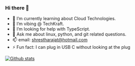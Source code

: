 ### Hi there 👋

<!--
**ShresthaRajat/ShresthaRajat** is a ✨ _special_ ✨ repository because its `README.md` (this file) appears on your GitHub profile.

Here are some ideas to get you started:
-->
- 🌱 I’m currently learning about Cloud Technologies.
- 👯 I’m vibing @ TechKraft.
- 🤔 I’m looking for help with TypeScript.
- 💬 Ask me about linux, python, and git related questions.
- 📫 email:  shrestharajat@hotmail.com
- ⚡ Fun fact: I can plug in USB C without looking at the plug

<!--[![Top Langs](https://github-readme-stats.vercel.app/api/top-langs/?username=shrestharajat&layout=compact)](https://github.com/anuraghazra/github-readme-stats)
-->
[![Github stats](https://github-readme-stats.vercel.app/api?username=shrestharajat)](https://github.com/anuraghazra/github-readme-stats)
